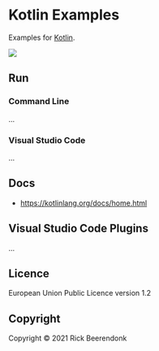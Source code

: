# Kotlin Examples

Examples for [Kotlin](https://kotlinlang.org/).

![](https://img.shields.io/github/license/rickbeerendonk/kotlin-examples.svg)

## Run

### Command Line

...

### Visual Studio Code

...

## Docs

- https://kotlinlang.org/docs/home.html

## Visual Studio Code Plugins

...

## Licence

European Union Public Licence version 1.2

## Copyright

Copyright © 2021 Rick Beerendonk
